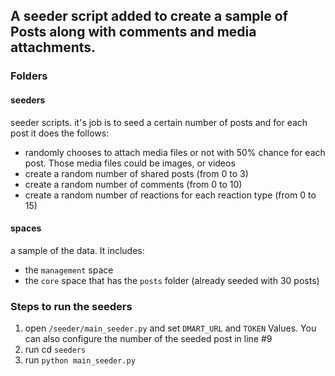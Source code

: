 ## A seeder script added to create a sample of Posts along with comments and media attachments.

### Folders

#### seeders 
seeder scripts. it's job is to seed a certain number of posts and for each post it does the follows:
- randomly chooses to attach media files or not with 50% chance for each post. Those media files could be images, or videos
- create a random number of shared posts (from 0 to 3)
- create a random number of comments (from 0 to 10)
- create a random number of reactions for each reaction type (from 0 to 15)

#### spaces 
a sample of the data. It includes:
- the `management` space
- the `core` space that has the `posts` folder (already seeded with 30 posts)

### Steps to run the seeders
1. open `/seeder/main_seeder.py` and set `DMART_URL` and `TOKEN` Values. You can also configure the number of the seeded post in line #9
2. run cd `seeders`
3. run `python main_seeder.py`

